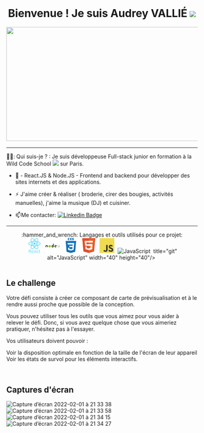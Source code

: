
<header><link rel="stylesheet" href="https://cdn.jsdelivr.net/gh/devicons/devicon@v2.14.0/devicon.min.css"></header>

<div align="center">
 <h1>
 Bienvenue ! Je suis Audrey VALLIÉ
 <img src="https://media.giphy.com/media/hvRJCLFzcasrR4ia7z/giphy.gif" width="30px"/>
</h1>
</div>

                                                                                                                                
                                                                                                                  
<div align="center">
  <img src="https://media.giphy.com/media/mUtfRO0EkV7fZyTs0G/giphy.gif" width="600" height="300"/>
</div>

<hr/>

👩‍💻: Qui suis-je ? : Je suis développeuse Full-stack junior en formation à la Wild Code School <img src="https://media.giphy.com/media/WUlplcMpOCEmTGBtBW/giphy.gif" width="30"> sur Paris.
  
- :telescope: - React.JS & Node.JS - Frontend and backend pour développer des sites internets et des applications.

- :zap: J'aime créer & réaliser ( broderie, cirer des bougies, activités manuelles), j'aime la musique (DJ) et cuisiner.

- :mailbox:Me contacter: [![Linkedin Badge](https://img.shields.io/badge/-Audrey-blue?style=flat&logo=Linkedin&logoColor=white)](https://www.linkedin.com/in/audrey-valli%C3%A9-26a65118b/)
                                                                                    
                                                                                  
<hr/>
<div align="center">
:hammer_and_wrench: Langages et outils utilisés pour ce projet:
<div>
   <img src="https://github.com/devicons/devicon/blob/master/icons/react/react-original-wordmark.svg" title="React" alt="React" width="40" height="40"/>&nbsp;
  <img src="https://github.com/devicons/devicon/blob/master/icons/nodejs/nodejs-original-wordmark.svg" title="NodeJS" alt="NodeJS" width="40" height="40"/>&nbsp;
  <img src="https://github.com/devicons/devicon/blob/master/icons/css3/css3-plain-wordmark.svg"  title="CSS3" alt="CSS" width="40" height="40"/>&nbsp;
  <img src="https://github.com/devicons/devicon/blob/master/icons/html5/html5-original.svg" title="HTML5" alt="HTML" width="40" height="40"/>&nbsp;
  <img src="https://github.com/devicons/devicon/blob/master/icons/javascript/javascript-original.svg" title="JavaScript" alt="JavaScript" width="40" height="40"/>&nbsp;
<img src="https://cdn.jsdelivr.net/gh/devicons/devicon/icons/git/git-original.svg" title="git" alt="JavaScript" width="40" height="40"/>&nbsp;
 title="git" alt="JavaScript" width="40" height="40"/>&nbsp;
</div>
</div>


<br/>
<h2> Le challenge </h2>

<p>Votre défi consiste à créer ce composant de carte de prévisualisation et à le rendre aussi proche que possible de la conception.

Vous pouvez utiliser tous les outils que vous aimez pour vous aider à relever le défi. Donc, si vous avez quelque chose que vous aimeriez pratiquer, n'hésitez pas à l'essayer.

Vos utilisateurs doivent pouvoir :

Voir la disposition optimale en fonction de la taille de l'écran de leur appareil
Voir les états de survol pour les éléments interactifs.</p>
</br>

<h2>Captures d'écran</h2>

![Capture d’écran 2022-02-01 à 21 33 38](https://user-images.githubusercontent.com/82833380/152047818-a6b9649f-b583-482d-bec8-a191eb94388d.png)
![Capture d’écran 2022-02-01 à 21 33 58](https://user-images.githubusercontent.com/82833380/152047830-88267ee9-00b3-49ff-9f7b-eb4c5d265301.png)
![Capture d’écran 2022-02-01 à 21 34 15](https://user-images.githubusercontent.com/82833380/152047838-e53a4830-e145-4d8f-ad05-3a03d5a11783.png)
![Capture d’écran 2022-02-01 à 21 34 27](https://user-images.githubusercontent.com/82833380/152047846-c74efac8-da2b-4a3d-a111-5faab80327f4.png)
